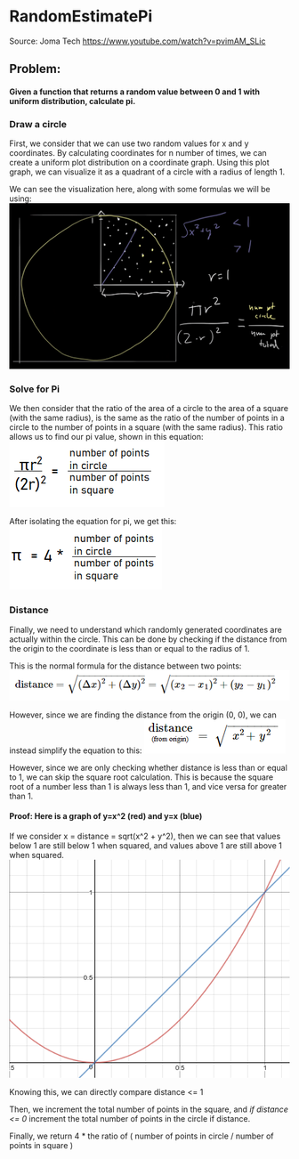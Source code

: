 # RandomEstimatePi

Source: Joma Tech
https://www.youtube.com/watch?v=pvimAM_SLic

## Problem:
#### Given a function that returns a random value between 0 and 1 with uniform distribution, calculate pi.

### Draw a circle

First, we consider that we can use two random values for x and y coordinates.
By calculating coordinates for n number of times, we can create a uniform plot distribution on a coordinate graph.
Using this plot graph, we can visualize it as a quadrant of a circle with a radius of length 1.

We can see the visualization here, along with some formulas we will be using:
![Joma's example](images/JomaExample.png)

### Solve for Pi

We then consider that the ratio of the area of a circle to the area of a square (with the same radius), is the same as the ratio of the number of points in a circle to the number of points in a square (with the same radius).
This ratio allows us to find our pi value, shown in this equation:
![Ratio equation](images/ratios.png)

After isolating the equation for pi, we get this:
![Pi equation](images/equationforpi.png)

### Distance

Finally, we need to understand which randomly generated coordinates are actually within the circle.
This can be done by checking if the distance from the origin to the coordinate is less than or equal to the radius of 1.

This is the normal formula for the distance between two points:
![Distance formula](images/distanceformula.png)

However, since we are finding the distance from the origin (0, 0), we can instead simplify the equation to this:
![Cleaner distance formula](images/distanceformula2.png)

However, since we are only checking whether distance is less than or equal to 1, we can skip the square root calculation.
This is because the square root of a number less than 1 is always less than 1, and vice versa for greater than 1.

#### Proof: Here is a graph of y=x^2 (red) and y=x (blue)
If we consider x = distance = sqrt(x^2 + y^2), then we can see that values below 1 are still below 1 when squared, and values above 1 are still above 1 when squared.
![Image of graph here](images/graph1.png)

Knowing this, we can directly compare distance <= 1

Then, we increment the total number of points in the square, and *if distance <= 0* increment the total number of points in the circle if distance.

Finally, we return 4 * the ratio of ( number of points in circle / number of points in square )
